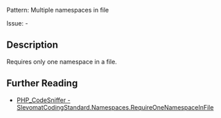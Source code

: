 Pattern: Multiple namespaces in file

Issue: -

## Description

Requires only one namespace in a file.

## Further Reading

* [PHP_CodeSniffer - SlevomatCodingStandard.Namespaces.RequireOneNamespaceInFile](https://github.com/slevomat/coding-standard/blob/master/doc/namespaces.md#slevomatcodingstandardnamespacesrequireonenamespaceinfile)